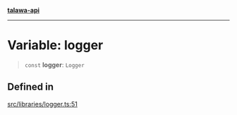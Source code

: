 [**talawa-api**](../../../README.md)

***

# Variable: logger

> `const` **logger**: `Logger`

## Defined in

[src/libraries/logger.ts:51](https://github.com/Suyash878/talawa-api/blob/f376d03c37e9acd046e7cc983947432c95f74442/src/libraries/logger.ts#L51)
